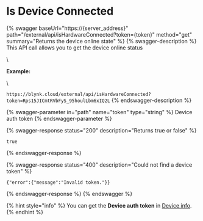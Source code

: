 # Is Device Connected

{% swagger baseUrl="https://{server_address}" path="/external/api/isHardwareConnected?token={token}" method="get" summary="Returns the device online state" %}
{% swagger-description %}
This API call allows you to get the device online status

\




**Example:**

\




`https://blynk.cloud/external/api/isHardwareConnected?token=Rps15JICmtRVbFyS_95houlLbm6xIQ2L`
{% endswagger-description %}

{% swagger-parameter in="path" name="token" type="string" %}
Device auth token
{% endswagger-parameter %}

{% swagger-response status="200" description="Returns true or false" %}
```
true
```
{% endswagger-response %}

{% swagger-response status="400" description="Could not find a device token" %}
```
{"error":{"message":"Invalid token."}}
```
{% endswagger-response %}
{% endswagger %}

{% hint style="info" %}
You can get the **Device auth token** in [Device info](../getting-started/activating-devices/manual-device-activation.md#step-3-getting-auth-token).
{% endhint %}
